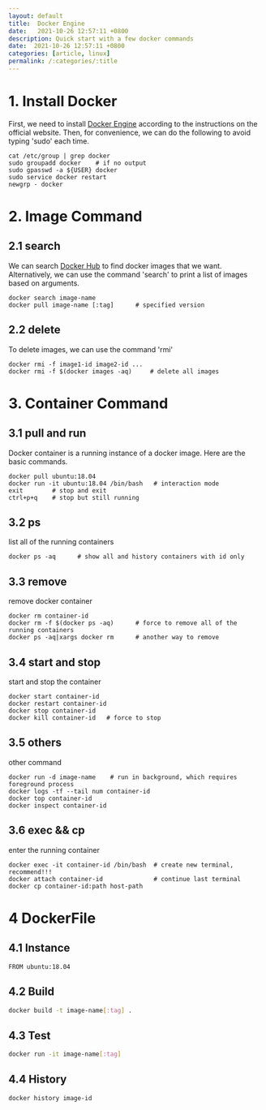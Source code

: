 ```yaml
---
layout: default
title:  Docker Engine
date:   2021-10-26 12:57:11 +0800
description: Quick start with a few docker commands
date:  2021-10-26 12:57:11 +0800
categories: [article, linux]
permalink: /:categories/:title
---
```


# 1. Install Docker
First, we need to install [Docker Engine](https://docs.docker.com/engine/install/ubuntu/) according to the instructions on the official website. Then, for convenience, we can do the following to avoid typing 'sudo' each time. 
```shell
cat /etc/group | grep docker
sudo groupadd docker    # if no output
sudo gpasswd -a ${USER} docker
sudo service docker restart
newgrp - docker
```

# 2. Image Command
## 2.1 search
We can search [Docker Hub](https://hub.docker.com/) to find docker images that we want. Alternatively, we can use the command 'search' to print a list of images based on arguments.
```shell
docker search image-name
docker pull image-name [:tag]      # specified version
```
## 2.2 delete
To delete images, we can use the command 'rmi'
```shell
docker rmi -f image1-id image2-id ...
docker rmi -f $(docker images -aq)     # delete all images
```

# 3. Container Command
## 3.1 pull and run
Docker container is a running instance of a docker image. Here are the basic commands.
```shell
docker pull ubuntu:18.04
docker run -it ubuntu:18.04 /bin/bash   # interaction mode
exit        # stop and exit
ctrl+p+q    # stop but still running
```
## 3.2 ps
list all of the running containers
```shell
docker ps -aq      # show all and history containers with id only
```
## 3.3 remove
remove docker container
```shell
docker rm container-id
docker rm -f $(docker ps -aq)      # force to remove all of the running containers
docker ps -aq|xargs docker rm      # another way to remove
```
## 3.4 start and stop
start and stop the container
```shell
docker start container-id
docker restart container-id
docker stop container-id
docker kill container-id   # force to stop
```
## 3.5 others
other command
```shell
docker run -d image-name    # run in background, which requires foreground process
docker logs -tf --tail num container-id
docker top container-id
docker inspect container-id
```
## 3.6 exec && cp
enter the running container
```shell
docker exec -it container-id /bin/bash  # create new terminal, recommend!!!
docker attach container-id              # continue last terminal
docker cp container-id:path host-path
```

# 4 DockerFile
## 4.1 Instance
```docker
FROM ubuntu:18.04
```
## 4.2 Build
```bash
docker build -t image-name[:tag] .
```
## 4.3 Test
```bash
docker run -it image-name[:tag]
```
## 4.4 History
```bash
docker history image-id
```